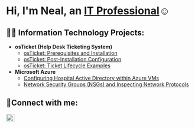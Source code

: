 <h1>Hi, I'm Neal, an <a href="https://.linkedin.com/in/nealzubin">IT Professional</a>☺</h1>

<h2>👨‍💻 Information Technology Projects:</h2>

- <b>osTicket (Help Desk Ticketing System)</b>
  - [osTicket: Prerequisites and Installation](https://github.com/nealzubin/osticket-prereqs)
  - [osTicket: Post-Installation Configuration](https://github.com/nealzubin/post-install-config)
  - [osTicket: Ticket Lifecycle Examples](https://github.com/nealzubin/ticket-lifecycle)
- <b>Microsoft Azure</b>
  - [Configuring Hospital Active Directory within Azure VMs](https://github.com/nealzubin/configure-ad)
  - [Network Security Groups (NSGs) and Inspecting Network Protocols](https://github.com/nealzubin/azure-network-protocols)

<h2>🤳Connect with me:</h2>


[<img align="left" alt="Josh | LinkedIn" width="22px" src="https://cdn.jsdelivr.net/npm/simple-icons@v3/icons/linkedin.svg" />][linkedin]




[linkedin]: https://linkedin.com/in/nealzubin
